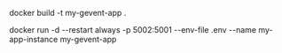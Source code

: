 docker build -t my-gevent-app .

docker run -d --restart always -p 5002:5001 --env-file .env --name my-app-instance my-gevent-app